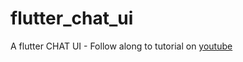 # flutter_chat_ui

A flutter CHAT UI - Follow along to tutorial on [youtube](https://www.youtube.com/watch?v=h-igXZCCrrc)

